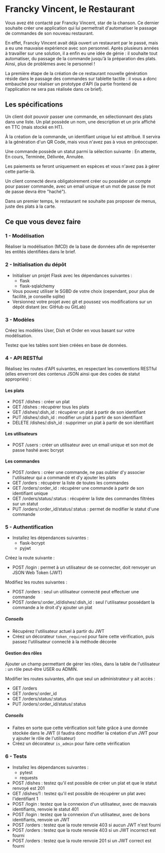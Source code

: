 # Francky Vincent, le Restaurant

Vous avez été contacté par Francky Vincent, star de la chanson. Ce dernier souhaite créer une application qui lui permettrait d'automatiser le passage de commandes de son nouveau restaurant.

​En effet, Francky Vincent avait déjà ouvert un restaurant par le passé, mais a eu une mauvaise expérience avec son personnel. Après plusieurs années à travailler sur une solution, il a enfin eu une idée de génie : il souhaite tout automatiser, du passage de la commande jusqu'à la préparation des plats. Ainsi, plus de problèmes avec le personnel !

La première étape de la création de ce restaurant nouvelle génération réside dans le passage des commandes sur tablette tactile : il vous a donc embauché pour réaliser un prototype d'API (la partie frontend de l'application ne sera pas réalisée dans ce brief).

## Les spécifications

Un client doit pouvoir passer une commande, en sélectionnant des plats dans une liste. Un plat possède un nom, une description et un prix affiché en TTC (mais stocké en HT).

À la création de la commande, un identifiant unique lui est attribué. Il servira à la génération d'un QR Code, mais vous n'avez pas à vous en préoccuper.

Une commande possède un statut parmi la sélection suivante : En attente, En cours, Terminée, Délivrée, Annulée.

Les paiements se feront uniquement en espèces et vous n'avez pas à gérer cette partie-là.

Un client connecté devra obligatoirement créer ou posséder un compte pour passer commande, avec un email unique et un mot de passe (le mot de passe devra être "haché").

Dans un premier temps, le restaurant ne souhaite pas proposer de menus, juste des plats à la carte.

## Ce que vous devez faire

### 1 - Modélisation

​Réaliser la modélisation (MCD) de la base de données afin de représenter les entités identifiées dans le brief.

### 2 - Initialisation du dépôt

- Initialiser un projet Flask avec les dépendances suivantes :
  - flask
  - flask-sqlalchemy
- Vous pouvez utiliser le SGBD de votre choix (cependant, pour plus de facilité, je conseille sqlite)
- Versionnez votre projet avec git et poussez vos modifications sur un dépôt distant (ex: GitHub ou GitLab)

### 3 - Modèles

Créez les modèles User, Dish et Order en vous basant sur votre modélisation.

Testez que les tables sont bien créées en base de données.

### 4 - API RESTful

Réalisez les routes d'API suivantes, en respectant les conventions RESTful (elles enverront des contenus JSON ainsi que des codes de statut appropriés) :​

#### Les plats

- POST /dishes : créer un plat
- GET /dishes : récupérer tous les plats
- GET /dishes/:dish_id : récupérer un plat à partir de son identifiant
- PUT /dishes/:dish_id : modifier un plat à partir de son identifiant
- DELETE /dishes/:dish_id : supprimer un plat à partir de son identifiant

#### Les utilisateurs

- POST /users : créer un utilisateur avec un email unique et son mot de passe hashé avec bcrypt

#### Les commandes

- POST /orders : créer une commande, ne pas oublier d'y associer l'utilisateur qui a commandé et d'y ajouter les plats
- GET /orders : récupérer la liste de toutes les commandes
- GET /orders/:order_id : récupérer une commande à partir de son identifiant unique
- GET /orders/status/:status : récupérer la liste des commandes filtrées sur un statut
- PUT /orders/:order_id/status/:status : permet de modifier le statut d'une commande

### 5 - Authentification

- Installez les dépendances suivantes :
  - flask-bcrypt
  - pyjwt

Créez la route suivante :

- POST /login : permet à un utilisateur de se connecter, doit renvoyer un JSON Web Token (JWT)

Modifiez les routes suivantes :

- POST /orders : seul un utilisateur connecté peut effectuer une commande
- POST /orders/:order_id/dishes/:dish_id : seul l'utilisateur possédant la commande a le droit d'y ajouter un plat

##### Conseils

- Récupérez l'utilisateur actuel à partir du JWT
- Créez un décorateur `token_required` pour faire cette vérification, puis passez l'utilisateur connecté à la méthode décorée

#### Gestion des rôles

Ajouter un champ permettant de gérer les rôles, dans la table de l'utilisateur : un rôle peut-être USER ou ADMIN.

Modifier les routes suivantes, afin que seul un administrateur y ait accès :

- GET /orders
- GET /orders/:order_id
- GET /orders/status/:status
- PUT /orders/:order_id/status/:status

##### Conseils

- Faites en sorte que cette vérification soit faite grâce à une donnée stockée dans le JWT (il faudra donc modifier la création d'un JWT pour y ajouter le rôle de l'utilisateur)
- Créez un décorateur `is_admin` pour faire cette vérification

### 6 - Tests

- Installez les dépendances suivantes :
  - pytest
  - requests
- POST /dishes : testez qu'il est possible de créer un plat et que le statut renvoyé est 201
- GET /dishes/1 : testez qu'il est possible de récupérer un plat avec l'identifiant 1
- POST /login : testez que la connexion d'un utilisateur, avec de mauvais identifiants, renvoie le statut 401
- POST /login : testez que la connexion d'un utilisateur, avec de bons identifiants, renvoie un JWT
- POST /orders : testez que la route renvoie 403 si aucun JWT n'est fourni
- POST /orders : testez que la route renvoie 403 si un JWT incorrect est fourni
- POST /orders : testez que la route renvoie 201 si un JWT correct est fourni